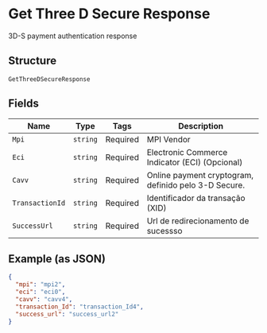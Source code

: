 
# Get Three D Secure Response

3D-S payment authentication response

## Structure

`GetThreeDSecureResponse`

## Fields

| Name | Type | Tags | Description |
|  --- | --- | --- | --- |
| `Mpi` | `string` | Required | MPI Vendor |
| `Eci` | `string` | Required | Electronic Commerce Indicator (ECI) (Opcional) |
| `Cavv` | `string` | Required | Online payment cryptogram, definido pelo 3-D Secure. |
| `TransactionId` | `string` | Required | Identificador da transação (XID) |
| `SuccessUrl` | `string` | Required | Url de redirecionamento de sucessso |

## Example (as JSON)

```json
{
  "mpi": "mpi2",
  "eci": "eci0",
  "cavv": "cavv4",
  "transaction_Id": "transaction_Id4",
  "success_url": "success_url2"
}
```

